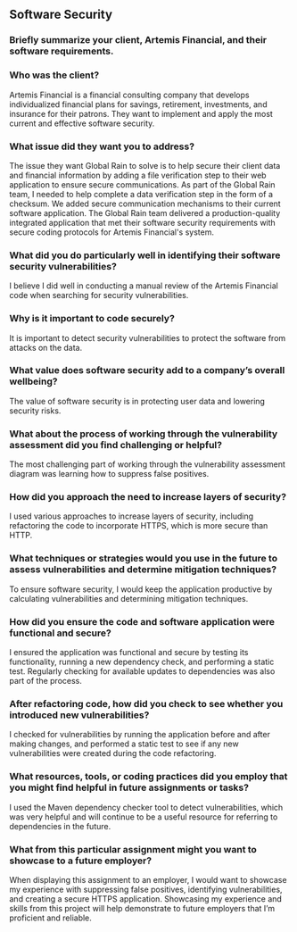 ## Software Security

### Briefly summarize your client, Artemis Financial, and their software requirements.

### Who was the client?
Artemis Financial is a financial consulting company that develops individualized financial plans for savings, retirement, investments, and insurance for their patrons. They want to implement and apply the most current and effective software security.

### What issue did they want you to address?
The issue they want Global Rain to solve is to help secure their client data and financial information by adding a file verification step to their web application to ensure secure communications. As part of the Global Rain team, I needed to help complete a data verification step in the form of a checksum. We added secure communication mechanisms to their current software application. The Global Rain team delivered a production-quality integrated application that met their software security requirements with secure coding protocols for Artemis Financial's system.

### What did you do particularly well in identifying their software security vulnerabilities?
I believe I did well in conducting a manual review of the Artemis Financial code when searching for security vulnerabilities.

### Why is it important to code securely?
It is important to detect security vulnerabilities to protect the software from attacks on the data.

### What value does software security add to a company’s overall wellbeing?
The value of software security is in protecting user data and lowering security risks.

### What about the process of working through the vulnerability assessment did you find challenging or helpful?
The most challenging part of working through the vulnerability assessment diagram was learning how to suppress false positives.

### How did you approach the need to increase layers of security?
I used various approaches to increase layers of security, including refactoring the code to incorporate HTTPS, which is more secure than HTTP.

### What techniques or strategies would you use in the future to assess vulnerabilities and determine mitigation techniques?
To ensure software security, I would keep the application productive by calculating vulnerabilities and determining mitigation techniques.

### How did you ensure the code and software application were functional and secure?
I ensured the application was functional and secure by testing its functionality, running a new dependency check, and performing a static test. Regularly checking for available updates to dependencies was also part of the process.

### After refactoring code, how did you check to see whether you introduced new vulnerabilities?
I checked for vulnerabilities by running the application before and after making changes, and performed a static test to see if any new vulnerabilities were created during the code refactoring.

### What resources, tools, or coding practices did you employ that you might find helpful in future assignments or tasks?
I used the Maven dependency checker tool to detect vulnerabilities, which was very helpful and will continue to be a useful resource for referring to dependencies in the future.

### What from this particular assignment might you want to showcase to a future employer?
When displaying this assignment to an employer, I would want to showcase my experience with suppressing false positives, identifying vulnerabilities, and creating a secure HTTPS application. Showcasing my experience and skills from this project will help demonstrate to future employers that I’m proficient and reliable.
